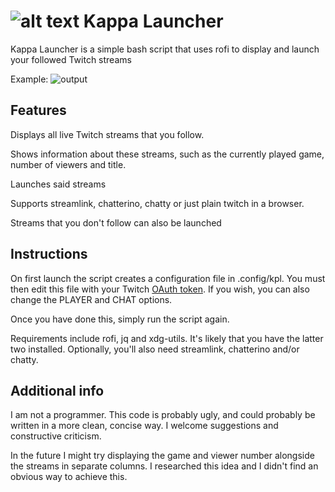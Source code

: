 ![alt text](https://cdn.discordapp.com/attachments/534004815160934410/674660498754764847/kappa64.png)
Kappa Launcher
============

Kappa Launcher is a simple bash script that uses rofi to display and launch your followed Twitch streams

Example:
![output](https://cdn.discordapp.com/attachments/534004815160934410/674737808677535757/ezgif.com-optimize.gif)

## Features

Displays all live Twitch streams that you follow.

Shows information about these streams, such as the currently played game, number of viewers and title.

Launches said streams

Supports streamlink, chatterino, chatty or just plain twitch in a browser.

Streams that you don't follow can also be launched

## Instructions

On first launch the script creates a configuration file in .config/kpl. You must then edit this file with your Twitch [OAuth token](https://twitchapps.com/tmi/). If you wish, you can also change the PLAYER and CHAT options.

Once you have done this, simply run the script again.

Requirements include rofi, jq and xdg-utils. It's likely that you have the latter two installed. Optionally, you'll also need streamlink, chatterino and/or chatty.

## Additional info

I am not a programmer. This code is probably ugly, and could probably be written in a more clean, concise way. I welcome suggestions and constructive criticism.

In the future I might try displaying the game and viewer number alongside the streams in separate columns. I researched this idea and I didn't find an obvious way to achieve this.
